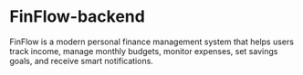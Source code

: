 # FinFlow-backend
FinFlow is a modern personal finance management system that helps users track income, manage monthly budgets, monitor expenses, set savings goals, and receive smart notifications.
